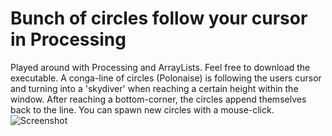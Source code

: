 # Bunch of circles follow your cursor in Processing
Played around with Processing and ArrayLists. Feel free to download the executable. 
A conga-line of circles (Polonaise) is following the users cursor and turning into a 'skydiver' when reaching a certain height within the window. After reaching a bottom-corner, the circles append themselves back to the line. You can spawn new circles with a mouse-click.
![Screenshot](screenshot.png)
